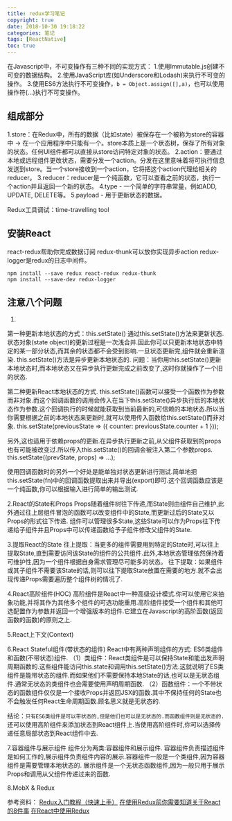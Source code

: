 ```yaml
---
title: redux学习笔记
copyright: true
date: 2018-10-30 19:18:22
categories: 笔记
tags: [ReactNative]
toc: true
---
```


在Javascript中，不可变操作有三种不同的实现方式：
1.使用Immutable.js创建不可变的数据结构。
2.使用JavaScript库(如Underscore和Lodash)来执行不可变的操作。
3.使用ES6方法执行不可变操作，`b = Object.assign([],a)`，也可以使用操作符(...)执行不可变操作。
<!--more-->

## 组成部分
1.store：在Redux中，所有的数据（比如state）被保存在一个被称为store的容器中 → 在一个应用程序中只能有一个。store本质上是一个状态树，保存了所有对象的状态。任何UI组件都可以直接从store访问特定对象的状态。
2.action：要通过本地或远程组件更改状态，需要分发一个action。分发在这里意味着将可执行信息发送到store。当一个store接收到一个action，它将把这个action代理给相关的reducer。
3.reducer：reducer是一个纯函数，它可以查看之前的状态，执行一个action并且返回一个新的状态。
4.type - 一个简单的字符串常量，例如ADD, UPDATE, DELETE等。
5.payload - 用于更新状态的数据。

Redux工具调试：time-travelling tool

## 安装React
react-redux帮助你完成数据订阅
redux-thunk可以放你实现异步action
redux-logger是redux的日志中间件。
```
npm install --save redux react-redux redux-thunk
npm install --save-dev redux-logger
```

## 注意八个问题
1.
第一种更新本地状态的方式：this.setState()
通过this.setState()方法来更新状态.状态对象(state object)的更新过程是一次浅合并.因此你可以只更新本地状态中特定的某一部分状态,而其余的状态都不会受到影响.一旦状态更新完,组件就会重新渲染.
this.setState()方法是异步更新本地状态的.
问题：当你用this.setState()更新本地状态时,而本地状态又在异步执行更新完成之前改变了,这时你就操作了一个旧的状态.

第二种更新React本地状态的方式.
this.setState()函数可以接受一个函数作为参数而非对象.而这个回调函数的调用会传入在当下this.setState()异步执行后的本地状态作为参数.这个回调执行的时候就能获取到当前最新的,可信赖的本地状态.所以当你需要根据之前的本地状态来更新时,就可以使用传入函数给this.setState()而非对象.
this.setState(previousState => ({ counter: previousState.counter + 1 }));

另外,这也适用于依赖props的更新.在异步执行更新之前,从父组件获取到的props也有可能被改变过.所以传入this.setState()的回调会被注入第二个参数props.
this.setState((prevState, props) => ...);

使用回调函数时的另外一个好处是能单独对状态更新进行测试.简单地把this.setState(fn)中的回调函数提取出来并导出(export)即可.这个回调函数应该是一个纯函数,你可以根据输入进行简单的输出测试.

2.React的State和Props
Props随着组件树往下传递,而State则由组件自己维护,此外通过往上层组件冒泡的函数可以改变组件中的State,而更新过后的State又以Props的形式往下传递.
组件可以管理很多State,这些State可以作为Props往下传递给子组件并且Props中可以传递函数给予子组件修改父组件的State.

3.提取React的State
往上提取：当更多的组件需要用到特定的State时,可以往上提取State,直到需要访问该State的组件的公共组件.此外,本地状态管理依然保持着可维护性,因为一个组件根据自身需求管理尽可能多的状态。
往下提取：如果组件或其子组件不需要该State的话,则可以往下提取State放置在需要的地方.就不会出现传递Props需要遍历整个组件树的情况了.

4.React高阶组件(HOC)
高阶组件是React中一种高级设计模式.你可以使用它来抽象功能,并将其作为其他多个组件的可选功能重用.高阶组件接受一个组件和其他可选配置作为参数并返回一个增强版本的组件.它建立在Javascript的高阶函数(返回函数的函数)的原则之上.

5.React上下文(Context)

6.React Stateful组件(带状态的组件)
React中有两种声明组件的方式: ES6类组件和函数(不带状态)组件.
（1）类组件：React类组件是可以保持State和能出发声明周期函数的.这些组件能访问this.state和调用this.setState()方法.这就说明了ES类组件是能带状态的组件.而如果他们不需要保持本地State的话,也可以是无状态组件.通常无状态的类组件也会需要使用声明周期函数.
（2）函数组件：一个不带状态的函数组件仅仅是一个接收Props并返回JSX的函数.其中不保持任何的State也不会触发任何React生命周期函数.顾名思义就是无状态的.

结论：`只有ES6类组件是可以带状态的,但是他们也可以是无状态的.而函数组件则是无状态的.`
还可以使用高阶组件来添加状态到React组件上.当使用高阶组件时,你可以选择传递任意局部状态到React组件中去.

7.容器组件与展示组件
组件分为两类:容器组件和展示组件.
容器组件负责描述组件是如何工作的,展示组件负责组件内容的展示.容器组件一般是一个类组件,因为容器组件是需要管理本地状态的.
展示组件是一个无状态函数组件,因为一般只用于展示Props和调用从父组件传递过来的函数.

8.MobX & Redux 

参考资料：
[Redux入门教程（快速上手）](https://segmentfault.com/a/1190000011474522)
[在使用Redux前你需要知道关于React的8件事](https://segmentfault.com/a/1190000013725571)
[在React中使用Redux](https://www.jianshu.com/p/06f5285e2620)
